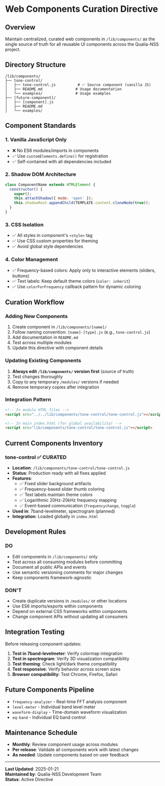 # Web Components Curation Directive

## Overview
Maintain centralized, curated web components in `/lib/components/` as the single source of truth for all reusable UI components across the Qualia-NSS project.

## Directory Structure

```
/lib/components/
├── tone-control/
│   ├── tone-control.js          # ✅ Source component (vanilla JS)
│   ├── README.md               # Usage documentation  
│   └── examples/               # Usage examples
├── [future-component]/
│   ├── [component].js
│   ├── README.md
│   └── examples/
```

## Component Standards

### 1. **Vanilla JavaScript Only**
- ❌ No ES6 modules/imports in components
- ✅ Use `customElements.define()` for registration
- ✅ Self-contained with all dependencies included

### 2. **Shadow DOM Architecture**
```javascript
class ComponentName extends HTMLElement {
  constructor() {
    super();
    this.attachShadow({ mode: 'open' });
    this.shadowRoot.appendChild(TEMPLATE.content.cloneNode(true));
  }
}
```

### 3. **CSS Isolation**
- ✅ All styles in component's `<style>` tag
- ✅ Use CSS custom properties for theming
- ✅ Avoid global style dependencies

### 4. **Color Management**
- ✅ Frequency-based colors: Apply only to interactive elements (sliders, buttons)
- ✅ Text labels: Keep default theme colors (`color: inherit`)
- ✅ Use `colorForFrequency` callback pattern for dynamic coloring

## Curation Workflow

### **Adding New Components**
1. Create component in `/lib/components/[name]/`
2. Follow naming convention: `[name]-[type].js` (e.g., `tone-control.js`)
3. Add documentation in `README.md`
4. Test across multiple modules
5. Update this directive with component details

### **Updating Existing Components** 
1. **Always edit `/lib/components/` version first** (source of truth)
2. Test changes thoroughly
3. Copy to any temporary `/modules/` versions if needed
4. Remove temporary copies after integration

### **Integration Pattern**
```html
<!-- In module HTML files -->
<script src="../../lib/components/tone-control/tone-control.js"></script>

<!-- In main index.html (for global availability) -->
<script src="lib/components/tone-control/tone-control.js"></script>
```

## Current Components Inventory

### **tone-control** ✅ **CURATED**
- **Location**: `/lib/components/tone-control/tone-control.js`
- **Status**: Production ready with all fixes applied
- **Features**: 
  - ✅ Fixed slider background artifacts
  - ✅ Frequency-based slider thumb coloring
  - ✅ Text labels maintain theme colors
  - ✅ Logarithmic 20Hz-20kHz frequency mapping
  - ✅ Event-based communication (`frequencychange`, `toggle`)
- **Used in**: 7band-levelmeter, spectrogram (planned)
- **Integration**: Loaded globally in `index.html`

## Development Rules

### **DO**
- Edit components in `/lib/components/` only
- Test across all consuming modules before committing
- Document all public APIs and events
- Use semantic versioning comments for major changes
- Keep components framework-agnostic

### **DON'T**
- Create duplicate versions in `/modules/` or other locations
- Use ES6 imports/exports within components
- Depend on external CSS frameworks within components
- Change component APIs without updating all consumers

## Integration Testing

Before releasing component updates:

1. **Test in 7band-levelmeter**: Verify colormap integration
2. **Test in spectrogram**: Verify 3D visualization compatibility
3. **Test theming**: Check light/dark theme compatibility
4. **Test responsive**: Verify behavior across screen sizes
5. **Browser compatibility**: Test Chrome, Firefox, Safari

## Future Components Pipeline

- `frequency-analyzer` - Real-time FFT analysis component
- `level-meter` - Individual band level meter
- `waveform-display` - Time-domain waveform visualization
- `eq-band` - Individual EQ band control

## Maintenance Schedule

- **Monthly**: Review component usage across modules
- **Per release**: Validate all components work with latest changes
- **As needed**: Update components based on user feedback

---

**Last Updated**: 2025-01-21  
**Maintained by**: Qualia-NSS Development Team  
**Status**: Active Directive